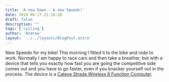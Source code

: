 ```yaml
---
title: 'A new Dawn - A new Speedo!'
date: 2010-06-17 21:18:10
draft: false
description: ""
tags: ['cycling']
author: 'Andrew'
layout: '../../layouts/BlogPost.astro'
---
```


New Speedo for my bike! This morning I fitted it to the bike and rode to work. Normally I am happy to race cars and then take a breather, but with a device that tells you exactly how fast you are going the competitive side comes out and you have to go faster, even if you knacker yourself out in the process. The device is a [Cateye Strada Wireless 8 Function Computer](http://www.evanscycles.com/products/cateye/strada-wireless-8-function-computer-ec008446?utm_source=froogle&utm_medium=froogle&utm_campaign=froogle "description from evans cycles").
